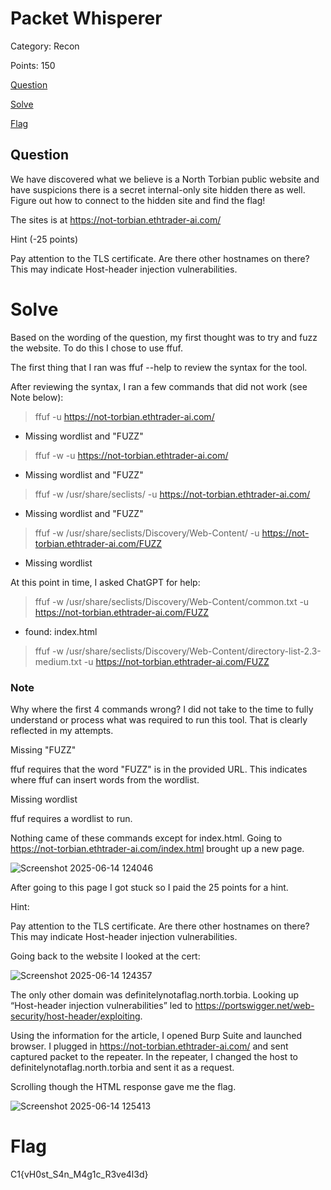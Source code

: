 # Packet Whisperer
Category: Recon

Points: 150

[Question](#Question)

[Solve](#Solve)

[Flag](#Flag)

## Question 
We have discovered what we believe is a North Torbian public website and have suspicions there is a secret internal-only site hidden there as well. Figure out how to connect to the hidden site and find the flag!

The sites is at https://not-torbian.ethtrader-ai.com/

Hint (-25 points)

Pay attention to the TLS certificate. Are there other hostnames on there? This may indicate Host-header injection vulnerabilities.

# Solve
Based on the wording of the question, my first thought was to try and fuzz the website. To do this I chose to use ffuf.

The first thing that I ran was ffuf --help to review the syntax for the tool.

After reviewing the syntax, I ran a few commands that did not work (see Note below):

> ffuf -u https://not-torbian.ethtrader-ai.com/
- Missing wordlist and "FUZZ"

> ffuf -w -u https://not-torbian.ethtrader-ai.com/
- Missing wordlist and "FUZZ"

> ffuf -w /usr/share/seclists/ -u https://not-torbian.ethtrader-ai.com/ 
- Missing wordlist and "FUZZ"

> ffuf -w /usr/share/seclists/Discovery/Web-Content/ -u https://not-torbian.ethtrader-ai.com/FUZZ
- Missing wordlist

At this point in time, I asked ChatGPT for help:

> ffuf -w /usr/share/seclists/Discovery/Web-Content/common.txt -u https://not-torbian.ethtrader-ai.com/FUZZ    
- found: index.html

> ffuf -w /usr/share/seclists/Discovery/Web-Content/directory-list-2.3-medium.txt -u https://not-torbian.ethtrader-ai.com/FUZZ

### Note
Why where the first 4 commands wrong? I did not take to the time to fully understand or process what was required to run this tool. That is clearly reflected in my attempts.

Missing "FUZZ"

ffuf requires that the word "FUZZ" is in the provided URL. This indicates where ffuf can insert words from the wordlist.

Missing wordlist

ffuf requires a wordlist to run.

Nothing came of these commands except for index.html. Going to https://not-torbian.ethtrader-ai.com/index.html brought up a new page.

![Screenshot 2025-06-14 124046](https://github.com/user-attachments/assets/9d58072d-10cf-470b-a216-c535be105b48)

After going to this page I got stuck so I paid the 25 points for a hint.

Hint:

Pay attention to the TLS certificate. Are there other hostnames on there? This may indicate Host-header injection vulnerabilities.

Going back to the website I looked at the cert:

![Screenshot 2025-06-14 124357](https://github.com/user-attachments/assets/4799600b-3d08-437c-9649-608efd289cb3)

The only other domain was definitelynotaflag.north.torbia. Looking up “Host-header injection vulnerabilities” led to https://portswigger.net/web-security/host-header/exploiting. 

Using the information for the article, I opened Burp Suite and launched browser. I plugged in https://not-torbian.ethtrader-ai.com/ and sent captured packet to the repeater. In the repeater, I changed the host to definitelynotaflag.north.torbia and sent it as a request.

Scrolling though the HTML response gave me the flag.

![Screenshot 2025-06-14 125413](https://github.com/user-attachments/assets/55608845-baa6-4f95-b3ff-1a382c63e5b6)

# Flag
C1{vH0st_S4n_M4g1c_R3ve4l3d}

